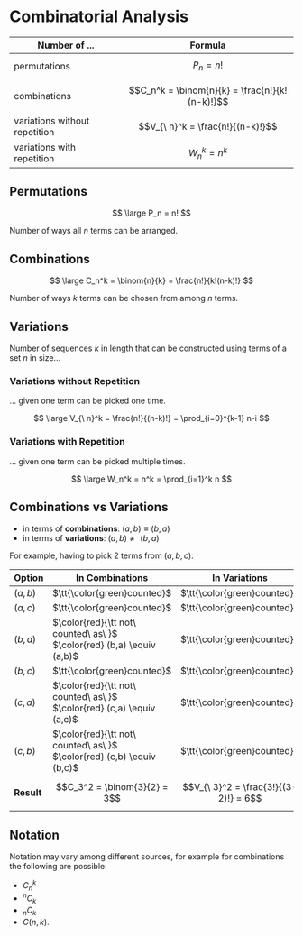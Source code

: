 # Combinatorial Analysis

| Number of ... | Formula |
|--|--|
| permutations | $$P_n = n!$$ |
| combinations | $$C_n^k = \binom{n}{k} = \frac{n!}{k!(n-k)!}$$ |
| variations without repetition | $$V_{\ n}^k = \frac{n!}{(n-k)!}$$ |
| variations with repetition | $$W_n^k = n^k$$ |

## Permutations

$$
\large
P_n = n!
$$

Number of ways all $n$ terms can be arranged.

## Combinations

$$
\large
C_n^k = \binom{n}{k} =
\frac{n!}{k!(n-k)!}
$$

Number of ways $k$ terms can be chosen from among $n$ terms.

## Variations

Number of sequences $k$ in length that can be constructed using terms of a set $n$ in size...

### Variations without Repetition

... given one term can be picked one time.

$$
\large
V_{\ n}^k = \frac{n!}{(n-k)!} =
\prod_{i=0}^{k-1} n-i
$$

### Variations with Repetition

... given one term can be picked multiple times.

$$
\large
W_n^k = n^k =
\prod_{i=1}^k n
$$

## Combinations vs Variations

- in terms of **combinations**: $(a,b) \equiv (b,a)$
- in terms of **variations**: $(a,b) \not\equiv (b,a)$

For example, having to pick 2 terms from $(a,b,c)$:

| Option | In Combinations | In Variations |
|--|--|--|
| $(a,b)$ | $\tt{\color{green}counted}$ | $\tt{\color{green}counted}$ |
| $(a,c)$ | $\tt{\color{green}counted}$ | $\tt{\color{green}counted}$ |
| $(b,a)$ | $\color{red}{\tt not\ counted\ as\ }$ $\color{red} (b,a) \equiv (a,b)$ | $\tt{\color{green}counted}$  |
| $(b,c)$ | $\tt{\color{green}counted}$ | $\tt{\color{green}counted}$ |
| $(c,a)$ | $\color{red}{\tt not\ counted\ as\ }$ $\color{red} (c,a) \equiv (a,c)$ | $\tt{\color{green}counted}$  |
| $(c,b)$ | $\color{red}{\tt not\ counted\ as\ }$ $\color{red} (c,b) \equiv (b,c)$ | $\tt{\color{green}counted}$ |
| **Result** | $$C_3^2 = \binom{3}{2} = 3$$ | $$V_{\ 3}^2 = \frac{3!}{(3-2)!} = 6$$ |

## Notation

Notation may vary among different sources, for example for combinations the following are possible:

- $C^k_n$
- $^nC_k$
- $_nC_k$
- $C(n,k)$.
